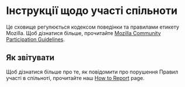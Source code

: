 # Інструкції щодо участі спільноти

Це сховище регулюється кодексом поведінки та правилами етикету Mozilla. Щоб дізнатися більше, прочитайте
[Mozilla Community Participation Guidelines](https://www.mozilla.org/about/governance/policies/participation/).

## Як звітувати

Щоб дізнатися більше про те, як повідомити про порушення Правил участі в спільноті, прочитайте наш [How to Report](https://www.mozilla.org/about/governance/policies/participation/reporting/) page.
